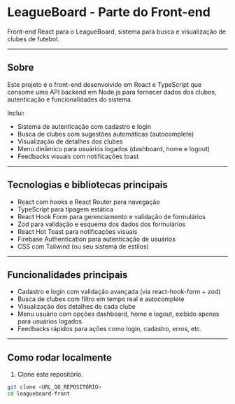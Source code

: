 # LeagueBoard - Parte do Front-end

Front-end React para o LeagueBoard, sistema para busca e visualização de clubes de futebol.

---

## Sobre

Este projeto é o front-end desenvolvido em React e TypeScript que consome uma API backend em Node.js para fornecer dados dos clubes, autenticação e funcionalidades do sistema.

Inclui:

- Sistema de autenticação com cadastro e login
- Busca de clubes com sugestões automáticas (autocomplete)
- Visualização de detalhes dos clubes
- Menu dinâmico para usuários logados (dashboard, home e logout)
- Feedbacks visuais com notificações toast

---

## Tecnologias e bibliotecas principais

- React com hooks e React Router para navegação
- TypeScript para tipagem estática
- React Hook Form para gerenciamento e validação de formulários
- Zod para validação e esquema dos dados dos formulários
- React Hot Toast para notificações visuais
- Firebase Authentication para autenticação de usuários
- CSS com Tailwind (ou seu sistema de estilos)

---

## Funcionalidades principais

- Cadastro e login com validação avançada (via react-hook-form + zod)
- Busca de clubes com filtro em tempo real e autocomplete
- Visualização dos detalhes de cada clube
- Menu usuário com opções dashboard, home e logout, exibido apenas para usuários logados
- Feedbacks rápidos para ações como login, cadastro, erros, etc.

---

## Como rodar localmente

1. Clone este repositório.

```bash
git clone <URL_DO_REPOSITÓRIO>
cd leagueboard-front
